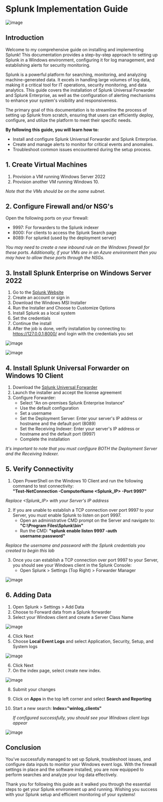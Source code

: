 # Splunk Implementation Guide
![image](https://github.com/user-attachments/assets/f998bcdc-e3f1-4634-84eb-542d91b2865c)

## Introduction

Welcome to my comprehensive guide on installing and implementing Splunk! This documentation provides a step-by-step approach to setting up Splunk in a Windows environment, configuring it for log management, and establishing alerts for security monitoring.

Splunk is a powerful platform for searching, monitoring, and analyzing machine-generated data. It excels in handling large volumes of log data, making it a critical tool for IT operations, security monitoring, and data analytics. This guide covers the installation of Splunk Universal Forwarder and Splunk Enterprise, as well as the configuration of alerting mechanisms to enhance your system's visibility and responsiveness.

The primary goal of this documentation is to streamline the process of setting up Splunk from scratch, ensuring that users can efficiently deploy, configure, and utilize the platform to meet their specific needs. 


<b>By following this guide, you will learn how to:</b>

- Install and configure Splunk Universal Forwarder and Splunk Enterprise.
- Create and manage alerts to monitor for critical events and anomalies.
- Troubleshoot common issues encountered during the setup process.

## 1. Create Virtual Machines
1. Provision a VM running Windows Server 2022
2. Provision another VM running Windows 10.


*Note that the VMs should be on the same subnet.*

## 2. Configure Firewall and/or NSG's
Open the following ports on your firewall:
- 9997: For forwarders to the Splunk indexer
- 8000: For clients to access the Splunk Search page
- 8089: For splunkd (used by the deployment server)

*You may need to create a new inbound rule on the Windows firewall for these ports. Additionally, if your VMs are in an Azure environment then you may have to allow these ports through the NSGs.*

## 3. Install Splunk Enterprise on Windows Server 2022

1. Go to the [Splunk Website](https://www.splunk.com/en_us/download/splunk-enterprise.html?locale=en_us)
2. Create an account or sign in
3. Download the Windows MSI Installer
4. Run the Installer and Choose to Customize Options
5. Install Splunk as a local system
6. Set the credentials
7. Continue the install
8. After the job is done, verify installation by connecting to: https://127.0.0.1:8000/ and login with the credentials you set

![image](https://github.com/user-attachments/assets/cec6c05c-5040-477c-8acf-bbb89a45c83f)

![image](https://github.com/user-attachments/assets/e028a1ee-09e6-4352-b6e8-6e309dce79c4)


## 4. Install Splunk Universal Forwarder on Windows 10 Client
1. Download the [Splunk Universal Forwarder](https://www.splunk.com/en_us/download/universal-forwarder.html)
2. Launch the installer and accept the license agreement
3. Configure Forwarder:
    - Select "An on-premises Splunk Enterprise Instance"
    - Use the default configuration
    - Set a username
    - Set the Deployment Server: Enter your server's IP address or hostname and the default port (8089)
    - Set the Receiving Indexer: Enter your server's IP address or hostname and the default port (9997)
    - Complete the installation

*It's important to note that you must configure BOTH the Deployment Server and the Receiving Indexer.*

## 5. Verify Connectivity

1. Open PowerShell on the Windows 10 Client and run the following command to test connectivity: <br>
<b>"Test-NetConnection -ComputerName <Splunk_IP> -Port 9997"</b>

*Replace <Splunk_IP> with your Server's IP address*


2. If you are unable to establish a TCP connection over port 9997 to your Server, you must enable Splunk to listen on port 9997. 
    - Open an administrative CMD prompt on the Server and navigate to: <b>"C:\Program Files\Splunk\bin"</b>
    - Run the CMD: <b>"splunk enable listen 9997 -auth username:password"</b>

*Replace the username and password with the Splunk credentials you created to begin this lab*

3. Once you can establish a TCP connection over port 9997 to your Server, you should see your Windows client in the Splunk Console:
    - Open Splunk > Settings (Top Right) > Forwarder Manager

![image](https://github.com/user-attachments/assets/1d6c8c54-0725-4674-8223-77d887227528)

## 6. Adding Data
1. Open Splunk > Settings > Add Data
2. Choose to Forward data from a Splunk forwarder
3. Select your Windows client and create a Server Class Name

![image](https://github.com/user-attachments/assets/d008c1de-0a09-4aef-ad19-4760e996a8ae)

4. Click Next
5. Choose <b>Local Event Logs</b> and select Application, Security, Setup, and System logs

![image](https://github.com/user-attachments/assets/e27f4326-7691-496b-b5c3-4d1c85f75878)

6. Click Next
7. On the index page, select create new index.

![image](https://github.com/user-attachments/assets/4c0a550d-2758-4cd9-ab5c-3eec38d88f3e)

8. Submit your changes
9. Click on <b>Apps</b> in the top left corner and select <b>Search and Reporting</b>
10. Start a new search: <b>Index="winlog_clients"</b>

    *If configured successfully, you should see your Windows client logs appear*

![image](https://github.com/user-attachments/assets/dbf56346-9205-44ce-b014-85331cd61de9)






## Conclusion

You’ve successfully managed to set up Splunk, troubleshoot issues, and configure data inputs to monitor your Windows event logs. With the firewall settings in place and the software installed, you are now equipped to perform searches and analyze your log data effectively. 

Thank you for following this guide as it walked you through the essential steps to get your Splunk environment up and running. Wishing you success with your Splunk setup and efficient monitoring of your systems!
